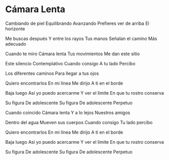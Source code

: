 # Cámara Lenta

Cambiando de piel
Equilibrando
Avanzando
Prefieres ver de arriba
El horizonte

Me buscas después
Y entre los rayos
Tus manos
Señalan el camino
Más adecuado

Cuando te miro
Cámara lenta
Tus movimientos
Me dan este sitio

Este silencio
Contemplativo
Cuando consigo
A tu lado
Percibo

Los diferentes caminos
Para llegar a tus ojos

Quiero encontrarlos
En mi línea
Me dirijo
A ti en el borde

Baja luego
Así yo puedo acercarme
Y ver el límite
En que tu rostro conserva

Su figura
De adolescente
Su figura
De adolescente
Perpetuo

Cuando coincido
Cámara lenta
Y a lo lejos
Nuestros amigos

Dentro del agua
Mueven sus cuerpos
Cuando consigo
Tu lado percibo

Quiero encontrarlos
En mi línea
Me dirijo
A ti en el borde

Baja luego
Así yo puedo acercarme
Y ver el límite
En que tu rostro conserva

Su figura
De adolescente
Su figura
De adolescente
Perpetuo
